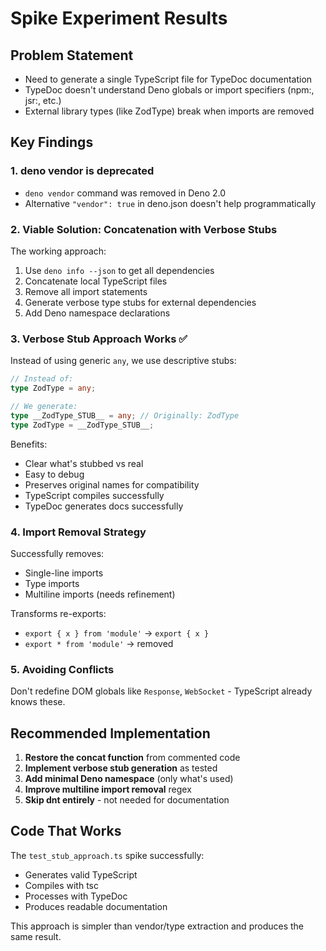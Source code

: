 # Spike Experiment Results

## Problem Statement
- Need to generate a single TypeScript file for TypeDoc documentation
- TypeDoc doesn't understand Deno globals or import specifiers (npm:, jsr:, etc.)
- External library types (like ZodType) break when imports are removed

## Key Findings

### 1. deno vendor is deprecated
- `deno vendor` command was removed in Deno 2.0
- Alternative `"vendor": true` in deno.json doesn't help programmatically

### 2. Viable Solution: Concatenation with Verbose Stubs

The working approach:
1. Use `deno info --json` to get all dependencies
2. Concatenate local TypeScript files
3. Remove all import statements
4. Generate verbose type stubs for external dependencies
5. Add Deno namespace declarations

### 3. Verbose Stub Approach Works ✅

Instead of using generic `any`, we use descriptive stubs:
```typescript
// Instead of:
type ZodType = any;

// We generate:
type __ZodType_STUB__ = any; // Originally: ZodType
type ZodType = __ZodType_STUB__;
```

Benefits:
- Clear what's stubbed vs real
- Easy to debug
- Preserves original names for compatibility
- TypeScript compiles successfully
- TypeDoc generates docs successfully

### 4. Import Removal Strategy

Successfully removes:
- Single-line imports
- Type imports
- Multiline imports (needs refinement)

Transforms re-exports:
- `export { x } from 'module'` → `export { x }`
- `export * from 'module'` → removed

### 5. Avoiding Conflicts

Don't redefine DOM globals like `Response`, `WebSocket` - TypeScript already knows these.

## Recommended Implementation

1. **Restore the concat function** from commented code
2. **Implement verbose stub generation** as tested
3. **Add minimal Deno namespace** (only what's used)
4. **Improve multiline import removal** regex
5. **Skip dnt entirely** - not needed for documentation

## Code That Works

The `test_stub_approach.ts` spike successfully:
- Generates valid TypeScript
- Compiles with tsc
- Processes with TypeDoc
- Produces readable documentation

This approach is simpler than vendor/type extraction and produces the same result.